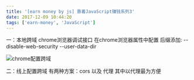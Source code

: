 ```yaml
---
title: '[earn money by js] 靠着JavaScript赚钱系列3'
date: 2017-12-09 10:44:20
tags: ['earn-money', 'JavaScript']
---
```

一：本地跨域
chrome浏览器调试接口 在chrome浏览器属性中配置 
后缀添加: --disable-web-security --user-data-dir

![chrome配置跨域](/earn-money-by-js-3/configchrome.png)

二：线上配置跨域
有两种方案：cors 以及 代理 
其中以代理最为方便
